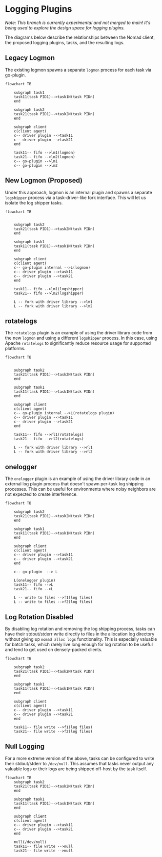 # Logging Plugins

_Note: This branch is currently experimental and not merged to main! It's being used to explore the design space for logging plugins._

The diagrams below describe the relationships between the Nomad client, the proposed logging plugins, tasks, and the resulting logs.

## Legacy Logmon

The existing logmon spawns a separate `logmon` process for each task via
go-plugin.

```mermaid
flowchart TB

    subgraph task1
    task11(task PID1)-->task1N(task PIDn)
    end

    subgraph task2
    task21(task PID1)-->task2N(task PIDn)
    end

    subgraph client
    c(client agent)
    c-- driver plugin -->task11
    c-- driver plugin -->task21
    end

    task11-- fifo -->lm1(logmon)
    task21-- fifo -->lm2(logmon)
    c-- go-plugin -->lm1
    c-- go-plugin -->lm2
```

## New Logmon (Proposed)

Under this approach, logmon is an internal plugin and spawns a separate
`logshipper` process via a task-driver-like fork interface. This will let us
isolate the log shipper tasks.

```mermaid
flowchart TB


    subgraph task2
    task21(task PID1)-->task2N(task PIDn)
    end

    subgraph task1
    task11(task PID1)-->task1N(task PIDn)
    end

    subgraph client
    c(client agent)
    c-- go-plugin internal -->L(logmon)
    c-- driver plugin -->task11
    c-- driver plugin -->task21
    end

    task11-- fifo -->lm1(logshipper)
    task21-- fifo -->lm2(logshipper)

    L -- fork with driver library -->lm1
    L -- fork with driver library -->lm2

```

## rotatelogs

The `rotatelogs` plugin is an example of using the driver library code from the
new `logmon` and using a different `logshipper` process. In this case, using
Apache `rotatelogs` to significantly reduce resource usage for supported
platforms.

```mermaid
flowchart TB


    subgraph task2
    task21(task PID1)-->task2N(task PIDn)
    end

    subgraph task1
    task11(task PID1)-->task1N(task PIDn)
    end

    subgraph client
    c(client agent)
    c-- go-plugin internal -->L(rotatelogs plugin)
    c-- driver plugin -->task11
    c-- driver plugin -->task21
    end

    task11-- fifo -->rl1(rotatelogs)
    task21-- fifo -->rl2(rotatelogs)

    L -- fork with driver library -->rl1
    L -- fork with driver library -->rl2

```


## onelogger

The `onelogger` plugin is an example of using the driver library code in an
external log plugin process that doesn't spawn per-task log shipping
processes. This can be useful for environments where noisy neighbors are not
expected to create interference.

```mermaid
flowchart TB

    subgraph task2
    task21(task PID1)-->task2N(task PIDn)
    end

    subgraph task1
    task11(task PID1)-->task1N(task PIDn)
    end

    subgraph client
    c(client agent)
    c-- driver plugin -->task11
    c-- driver plugin -->task21
    end

    c-- go-plugin  --> L

    L(onelogger plugin)
    task11-- fifo -->L
    task21-- fifo -->L

    L -- write to files -->f1(log files)
    L -- write to files -->f2(log files)

```


## Log Rotation Disabled

By disabling log rotation and removing the log shipping process, tasks can have
their stdout/stderr write directly to files in the allocation log directory
without giving up `nomad alloc logs` functionality. This is especially valuable
for batch tasks, which rarely live long enough for log rotation to be useful and
tend to get used on densely-packed clients.

```mermaid
flowchart TB

    subgraph task2
    task21(task PID1)-->task2N(task PIDn)
    end

    subgraph task1
    task11(task PID1)-->task1N(task PIDn)
    end

    subgraph client
    c(client agent)
    c-- driver plugin -->task11
    c-- driver plugin -->task21
    end

    task11-- file write -->f1(log files)
    task21-- file write -->f2(log files)

```

## Null Logging

For a more extreme version of the above, tasks can be configured to write their
stdout/stderr to `/dev/null`. This assumes that tasks never output any valuable
logs or their logs are being shipped off-host by the task itself.

```mermaid
flowchart TB
    subgraph task2
    task21(task PID1)-->task2N(task PIDn)
    end

    subgraph task1
    task11(task PID1)-->task1N(task PIDn)
    end

    subgraph client
    c(client agent)
    c-- driver plugin -->task11
    c-- driver plugin -->task21
    end

    null(/dev/null)
    task11-- file write -->null
    task21-- file write -->null

```
